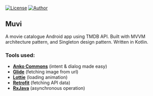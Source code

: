 [![License](https://img.shields.io/github/license/ezralazuardy/muvi)](https://github.com/ezralazuardy/muvi/blob/master/LICENSE) 
[![Author](https://img.shields.io/badge/author-ezra%20lazuardy-blue.svg)](https://github.com/ezralazuardy) 

## Muvi

A movie catalogue Android app using TMDB API. Built with MVVM architecture pattern, and Singleton design pattern. Written in Kotlin.

### Tools used:
  - [**Anko Commons**](https://github.com/Kotlin/anko) (intent & dialog made easy)
  - [**Glide**](https://github.com/bumptech/glide) (fetching image from url)
  - [**Lottie**](https://github.com/airbnb/lottie-android) (loading animation)
  - [**Retrofit**](https://square.github.io/retrofit/) (fetching API data)
  - [**RxJava**](https://github.com/ReactiveX/RxJava) (asynchronous operation)

